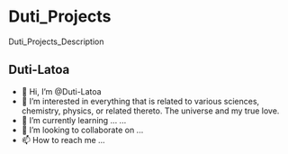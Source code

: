 # Duti_Projects

Duti_Projects_Description

## Duti-Latoa

- 👋 Hi, I’m @Duti-Latoa
- 👀 I’m interested in everything that is related to various sciences, chemistry, physics, or related thereto. The universe and my true love.
- 🌱 I’m currently learning ... ...
- 💞️ I’m looking to collaborate on ...
- 📫 How to reach me ...

<!---
Duti-Latoa/Duti-Latoa is a ✨ special ✨ repository because its `README.md` (this file) appears on your GitHub profile.
You can click the Preview link to take a look at your changes.
--->
